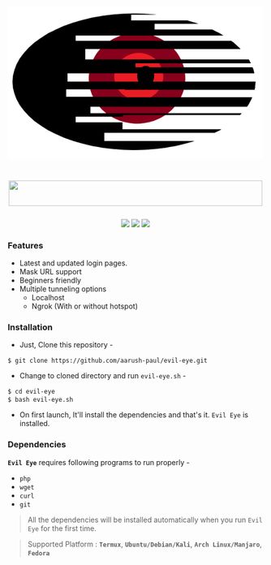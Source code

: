 <p align="center">
<img src=".img/icon.png">
</p>
<h1 align="center"><img src="https://img.shields.io/badge/-Evil%20Eye-red?style=for-the-badge" width="500" height="50"></h1>

<p align="center">
  <img src="https://img.shields.io/badge/Version-1.0-green?style=flat-square&logo=appveyor">
  <img src="https://img.shields.io/badge/Author-Aarush%20Paul-blue?style=flat-square&logo=appveyor">
  <img src="https://img.shields.io/badge/Written%20In-Bash-cyan?style=flat-square&logo=appveyor">
</p>

### Features

- Latest and updated login pages.
- Mask URL support 
- Beginners friendly
- Multiple tunneling options
  - Localhost
  - Ngrok (With or without hotspot)


### Installation

- Just, Clone this repository -
```
$ git clone https://github.com/aarush-paul/evil-eye.git
```

- Change to cloned directory and run `evil-eye.sh` -
```
$ cd evil-eye
$ bash evil-eye.sh
```

- On first launch, It'll install the dependencies and that's it. `Evil Eye` is installed.


### Dependencies

**`Evil Eye`** requires following programs to run properly - 
- `php`
- `wget`
- `curl`
- `git`

> All the dependencies will be installed automatically when you run `Evil Eye` for the first time.

> Supported Platform : **`Termux`**, **`Ubuntu/Debian/Kali`**, **`Arch Linux/Manjaro`**, **`Fedora`**
